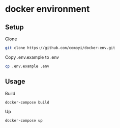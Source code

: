 # docker environment

## Setup

Clone

```sh
git clone https://github.com/comoyi/docker-env.git
```

Copy .env.example to .env

```sh
cp .env.example .env
```

## Usage

Build

```sh
docker-compose build
```

Up

```sh
docker-compose up
```

